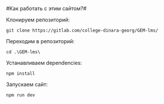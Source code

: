 #Как работать с этим сайтом?#

Клонируем репозиторий:

`git clone https://gitlab.com/college-dinara-georg/GEM-lms/`

Переходим в репозиторий:

`cd .\GEM-lms\`

Устанавливаем dependencies:

`npm install`

Запускаем сайт:

`npm run dev`

